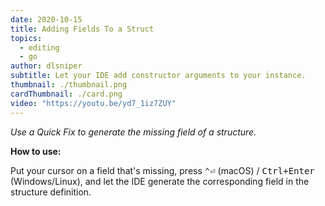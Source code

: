 ```yaml
---
date: 2020-10-15
title: Adding Fields To a Struct
topics:
  - editing
  - go
author: dlsniper
subtitle: Let your IDE add constructor arguments to your instance.
thumbnail: ./thumbnail.png
cardThumbnail: ./card.png
video: "https://youtu.be/yd7_1iz7ZUY"
---
```


_Use a Quick Fix to generate the missing field of a structure._

**How to use:**

Put your cursor on a field that's missing, press <kbd>⌃⏎</kbd> (macOS) / <kbd>Ctrl+Enter</kbd> (Windows/Linux), and let the IDE generate the corresponding field in the structure definition.
